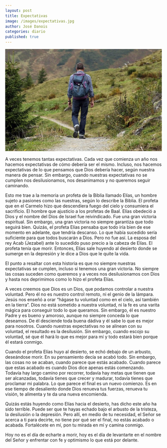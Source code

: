 ```yaml
---
layout: post
title: Expectativas
image: /images/expectativas.jpg
author: José Danois
categories: diario
published: true
---
```

![Su gracia](/images/expectativas.jpg)

A veces tenemos tantas expectativas. Cada vez que comienza un año nos hacemos expectativas de cómo debería ser el mismo. Incluso, nos hacemos expectativas de lo que pensamos que Dios debería hacer, según nuestra manera de pensar. Sin embargo, cuando nuestras expectativas no se cumplen nos desilusionamos, nos desanimamos y no queremos seguir caminando.

Esto me trae a la memoria un profeta de la Biblia llamado Elías, un hombre sujeto a pasiones como las nuestras, según lo describe la Biblia. El profeta que en el Carmelo hizo que descendiera fuego del cielo y consumiera el sacrificio. El hombre que ajusticio a los profetas de Baal. Elías obedeció a Dios y el nombre del Dios de Israel fue reivindicado. Fue una gran victoria espiritual. Sin embargo, una gran victoria no siempre garantiza que todo seguirá bien. Quizás, el profeta Elías pensaba que todo iría bien de ese momento en adelante, que tendría descanso. Lo que había sucedido sería suficiente para que todos buscarán a Dios. Pero no fue así. La esposa del rey Acab (Jezabel) ante lo sucedido puso precio a la cabeza de Elías. El profeta tenía que morir. Entonces, Elías sale huyendo al desierto donde se sumerge en la depresión y le dice a Dios que le quite la vida.

El punto a resaltar con esta historia es que no siempre nuestras expectativas se cumplen, incluso si tenemos una gran victoria. No siempre las cosas suceden como queremos y a veces nos desilusionamos con Dios y hasta nos deprimimos como lo hizo el profeta Elías.

A veces creemos que Dios es un Dios, que podamos controlar a nuestra voluntad. Pero él no es nuestro control remoto, ni el genio de la lámpara. Jesús nos enseñó a orar “hágase tu voluntad como en el cielo, así también en la tierra”. Dios no está sometido a nuestra voluntad, ni la fe es una varita mágica para conseguir todo lo que queramos. Sin embargo, él es nuestro Padre y es bueno y amoroso, aunque no siempre conceda lo que deseamos. De él desciende toda buena dádiva y él sabe lo que es mejor para nosotros. Cuando nuestras expectativas no se alinean con su voluntad, el resultado es la desilusión. Sin embargo, cuando escojo su voluntad, sé que él hará lo que es mejor para mí y todo estará bien porque él estará conmigo.

Cuando el profeta Elías huyo al desierto, se echó debajo de un arbusto, deseándose morir. En su pensamiento decía se acabó todo. Sin embargo, las cosas no se acaban, cuando parece que estás acabado. Cuando parece que estas acabado es cuando Dios dice apenas estás comenzando. Todavía hay largo camino por recorrer, todavía hay metas que tienen que ser alcanzadas, todavía tienes que crecer y madurar, todavía tienes que proclamar mi palabra. Lo que parece el final es un nuevo comienzo. Es en ese tiempo de desaliento donde Dios renueva tus fuerzas, renueva tu visión, te alimenta y te da una nueva encomienda.

Quizás estás huyendo como Elías hacia el desierto, has dicho este año ha sido terrible. Puede ser que te hayas echado bajo el arbusto de la tristeza, la desilusión o la depresión. Pero allí, en medio de tu necesidad, el Señor se acerca a ti para decirte, no tiene por qué ser el final, no estás acabado o acabada. Fortalécete en mí, pon tu mirada en mí y camina conmigo.

Hoy no es el día de echarte a morir, hoy es el día de levantarte en el nombre del Señor y enfrentar con fe y optimismo lo que está por delante.
